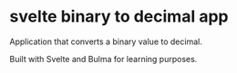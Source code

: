 # svelte binary to decimal app

Application that converts a binary value to decimal.

Built with Svelte and Bulma for learning purposes.
